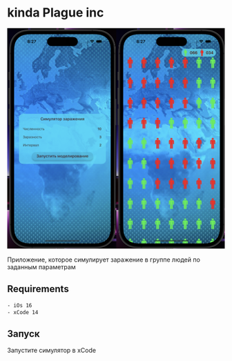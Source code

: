# kinda Plague inc

<p align="center">
  <img src="https://github.com/killthebee/Plague-inc-kinda/blob/abca2615346392aa0670d7d6fcd21e2911844f3a/Images/plaguePic.png"/>
</p>

Приложение, которое симулирует заражение в группе людей по заданным параметрам 

## Requirements


```
- iOs 16
- xCode 14
```

## Запуск
Запустите симулятор в xCode
